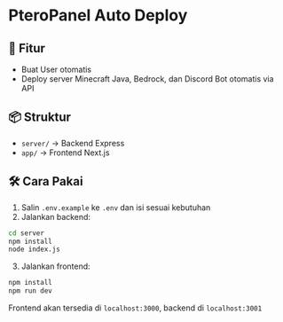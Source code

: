 # PteroPanel Auto Deploy

## 🚀 Fitur
- Buat User otomatis
- Deploy server Minecraft Java, Bedrock, dan Discord Bot otomatis via API

## 📦 Struktur
- `server/` → Backend Express
- `app/` → Frontend Next.js

## 🛠 Cara Pakai
1. Salin `.env.example` ke `.env` dan isi sesuai kebutuhan
2. Jalankan backend:
```bash
cd server
npm install
node index.js
```
3. Jalankan frontend:
```bash
npm install
npm run dev
```

Frontend akan tersedia di `localhost:3000`, backend di `localhost:3001`
